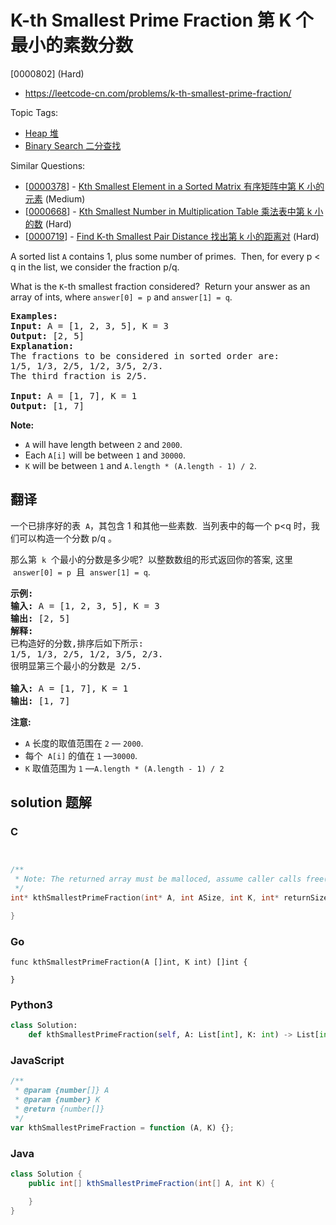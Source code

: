 # K-th Smallest Prime Fraction 第 K 个最小的素数分数

[0000802] (Hard)

- https://leetcode-cn.com/problems/k-th-smallest-prime-fraction/

Topic Tags:

- [Heap 堆](https://leetcode-cn.com/tag/heap/)
- [Binary Search 二分查找](https://leetcode-cn.com/tag/binary-search/)

Similar Questions:

- [[0000378](https://leetcode-cn.com/problems/kth-smallest-element-in-a-sorted-matrix/)] - [Kth Smallest Element in a Sorted Matrix 有序矩阵中第 K 小的元素](./0000378.kth-smallest-element-in-a-sorted-matrix.md) (Medium)
- [[0000668](https://leetcode-cn.com/problems/kth-smallest-number-in-multiplication-table/)] - [Kth Smallest Number in Multiplication Table 乘法表中第 k 小的数](./0000668.kth-smallest-number-in-multiplication-table.md) (Hard)
- [[0000719](https://leetcode-cn.com/problems/find-k-th-smallest-pair-distance/)] - [Find K-th Smallest Pair Distance 找出第 k 小的距离对](./0000719.find-k-th-smallest-pair-distance.md) (Hard)

A sorted list `A` contains 1, plus some number of primes.  Then, for every p < q in the list, we consider the fraction p/q.

What is the `K`\-th smallest fraction considered?  Return your answer as an array of ints, where `answer[0] = p` and `answer[1] = q`.

<pre><strong>Examples:</strong>
<strong>Input:</strong> A = [1, 2, 3, 5], K = 3
<strong>Output:</strong> [2, 5]
<strong>Explanation:</strong>
The fractions to be considered in sorted order are:
1/5, 1/3, 2/5, 1/2, 3/5, 2/3.
The third fraction is 2/5.

<strong>Input:</strong> A = [1, 7], K = 1
<strong>Output:</strong> [1, 7]
</pre>

**Note:**

- `A` will have length between `2` and `2000`.
- Each `A[i]` will be between `1` and `30000`.
- `K` will be between `1` and `A.length * (A.length - 1) / 2`.

## 翻译

一个已排序好的表  `A`，其包含 1 和其他一些素数.  当列表中的每一个 p<q 时，我们可以构造一个分数 p/q 。

那么第  `k`  个最小的分数是多少呢?  以整数数组的形式返回你的答案, 这里  `answer[0] = p`  且  `answer[1] = q`.

<pre><strong>示例:</strong>
<strong>输入:</strong> A = [1, 2, 3, 5], K = 3
<strong>输出:</strong> [2, 5]
<strong>解释:</strong>
已构造好的分数,排序后如下所示:
1/5, 1/3, 2/5, 1/2, 3/5, 2/3.
很明显第三个最小的分数是 2/5.

<strong>输入:</strong> A = [1, 7], K = 1
<strong>输出:</strong> [1, 7]
</pre>

**注意:**

- `A` 长度的取值范围在 `2` — `2000`.
- 每个  `A[i]` 的值在 `1` —`30000`.
- `K` 取值范围为 `1` —`A.length * (A.length - 1) / 2`

## solution 题解

### C

```c


/**
 * Note: The returned array must be malloced, assume caller calls free().
 */
int* kthSmallestPrimeFraction(int* A, int ASize, int K, int* returnSize){

}


```

### Go

```golang
func kthSmallestPrimeFraction(A []int, K int) []int {

}
```

### Python3

```python
class Solution:
    def kthSmallestPrimeFraction(self, A: List[int], K: int) -> List[int]:

```

### JavaScript

```javascript
/**
 * @param {number[]} A
 * @param {number} K
 * @return {number[]}
 */
var kthSmallestPrimeFraction = function (A, K) {};
```

### Java

```java
class Solution {
    public int[] kthSmallestPrimeFraction(int[] A, int K) {

    }
}
```
